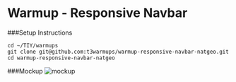 # Warmup - Responsive Navbar

###Setup Instructions
```
cd ~/TIY/warmups
git clone git@github.com:t3warmups/warmup-responsive-navbar-natgeo.git
cd warmup-responsive-navbar-natgeo
```

###Mockup
![mockup](./mockups/responsive-nav-demo.gif)